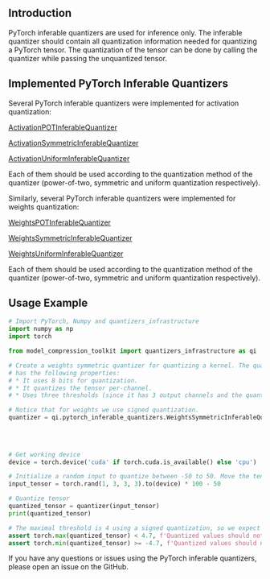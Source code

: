 ## Introduction

PyTorch inferable quantizers are used for inference only. The inferable quantizer should contain all quantization
information needed for quantizing a PyTorch tensor. The quantization of the tensor can be done by calling the quantizer
while passing the unquantized tensor.

## Implemented PyTorch Inferable Quantizers

Several PyTorch inferable quantizers were implemented for activation quantization:

[ActivationPOTInferableQuantizer](activation_inferable_quantizers/activation_pot_inferable_quantizer.py)

[ActivationSymmetricInferableQuantizer](activation_inferable_quantizers/activation_symmetric_inferable_quantizer.py)

[ActivationUniformInferableQuantizer](activation_inferable_quantizers/activation_uniform_inferable_quantizer.py)

Each of them should be used according to the quantization method of the quantizer (power-of-two, symmetric and uniform
quantization respectively).

Similarly, several PyTorch inferable quantizers were implemented for weights quantization:

[WeightsPOTInferableQuantizer](weights_inferable_quantizers/weights_pot_inferable_quantizer.py)

[WeightsSymmetricInferableQuantizer](weights_inferable_quantizers/weights_symmetric_inferable_quantizer.py)

[WeightsUniformInferableQuantizer](weights_inferable_quantizers/weights_uniform_inferable_quantizer.py)

Each of them should be used according to the quantization method of the quantizer (power-of-two, symmetric and uniform
quantization respectively).

## Usage Example

```python
# Import PyTorch, Numpy and quantizers_infrastructure
import numpy as np
import torch

from model_compression_toolkit import quantizers_infrastructure as qi

# Create a weights symmetric quantizer for quantizing a kernel. The quantizer
# has the following properties:
# * It uses 8 bits for quantization.
# * It quantizes the tensor per-channel.
# * Uses three thresholds (since it has 3 output channels and the quantization is per-channel): 1.5, 3 and 4.7.

# Notice that for weights we use signed quantization.
quantizer = qi.pytorch_inferable_quantizers.WeightsSymmetricInferableQuantizer(num_bits=8,
                                                                               per_channel=True,
                                                                               threshold=np.asarray([1.5, 3, 4.7]),
                                                                               channel_axis=3)

# Get working device
device = torch.device('cuda' if torch.cuda.is_available() else 'cpu')

# Initialize a random input to quantize between -50 to 50. Move the tensor to the working device
input_tensor = torch.rand(1, 3, 3, 3).to(device) * 100 - 50

# Quantize tensor
quantized_tensor = quantizer(input_tensor)
print(quantized_tensor)

# The maximal threshold is 4 using a signed quantization, so we expect all values to be in this range
assert torch.max(quantized_tensor) < 4.7, f'Quantized values should not contain values greater than maximal threshold'
assert torch.min(quantized_tensor) >= -4.7, f'Quantized values should not contain values lower than minimal threshold'

```

If you have any questions or issues using the PyTorch inferable quantizers, please open an issue on the GitHub.